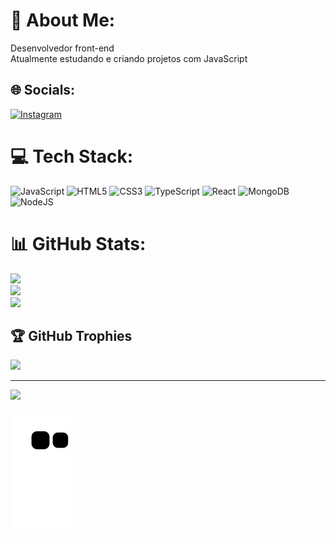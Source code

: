 # 💫 About Me:
Desenvolvedor front-end<br>Atualmente estudando e criando projetos com JavaScript<br>


## 🌐 Socials:
[![Instagram](https://img.shields.io/badge/Instagram-%23E4405F.svg?logo=Instagram&logoColor=white)](https://instagram.com/leosoareshenrique) 

# 💻 Tech Stack:
![JavaScript](https://img.shields.io/badge/javascript-%23323330.svg?style=for-the-badge&logo=javascript&logoColor=%23F7DF1E) ![HTML5](https://img.shields.io/badge/html5-%23E34F26.svg?style=for-the-badge&logo=html5&logoColor=white) ![CSS3](https://img.shields.io/badge/css3-%231572B6.svg?style=for-the-badge&logo=css3&logoColor=white) ![TypeScript](https://img.shields.io/badge/typescript-%23007ACC.svg?style=for-the-badge&logo=typescript&logoColor=white) ![React](https://img.shields.io/badge/react-%2320232a.svg?style=for-the-badge&logo=react&logoColor=%2361DAFB) ![MongoDB](https://img.shields.io/badge/MongoDB-%234ea94b.svg?style=for-the-badge&logo=mongodb&logoColor=white) ![NodeJS](https://img.shields.io/badge/node.js-6DA55F?style=for-the-badge&logo=node.js&logoColor=white)
# 📊 GitHub Stats:
![](https://github-readme-stats.vercel.app/api?username=SoaresLeonardo&theme=jolly&hide_border=false&include_all_commits=false&count_private=false)<br/>
![](https://github-readme-streak-stats.herokuapp.com/?user=SoaresLeonardo&theme=jolly&hide_border=false)<br/>
![](https://github-readme-stats.vercel.app/api/top-langs/?username=SoaresLeonardo&theme=jolly&hide_border=false&include_all_commits=false&count_private=false&layout=compact)

## 🏆 GitHub Trophies
![](https://github-profile-trophy.vercel.app/?username=SoaresLeonardo&theme=radical&no-frame=false&no-bg=true&margin-w=4)

---
[![](https://visitcount.itsvg.in/api?id=SoaresLeonardo&icon=1&color=4)](https://visitcount.itsvg.in)

<!-- Proudly created with GPRM ( https://gprm.itsvg.in ) -->
![snake gif](https://github.com/SoaresLeonardo/SoaresLeonardo/blob/output/github-contribution-grid-snake.svg)

